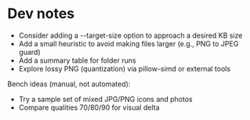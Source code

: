# Dev notes

- Consider adding a --target-size option to approach a desired KB size
- Add a small heuristic to avoid making files larger (e.g., PNG to JPEG guard)
- Add a summary table for folder runs
- Explore lossy PNG (quantization) via pillow-simd or external tools

Bench ideas (manual, not automated):
- Try a sample set of mixed JPG/PNG icons and photos
- Compare qualities 70/80/90 for visual delta

